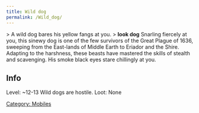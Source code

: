 ```yaml
---
title: Wild dog
permalink: /Wild_dog/
---
```


\> A wild dog bares his yellow fangs at you.
\> **look dog**
Snarling fiercely at you, this sinewy dog is one of the few survivors of
the
Great Plague of 1636, sweeping from the East-lands of Middle Earth to
Eriador
and the Shire. Adapting to the harshness, these beasts have mastered the
skills
of stealth and scavenging. His smoke black eyes stare chillingly at
you.

## Info

Level: ~12-13
Wild dogs are hostile.
Loot: None

[Category: Mobiles](Category:_Mobiles "wikilink")